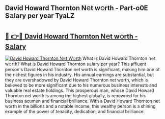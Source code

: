 ## David Howard Thornton N𝚎t w𝚘rth - Part-o0E S𝚊lary per year TyaLZ

# <h2><a href="http://gc0t69.nevu.top/?p=David+Howard+Thornton">🔗 👉🔴 David Howard Thornton N𝚎t w𝚘rth - S𝚊lary</a></h2>

[![David Howard Thornton N𝚎t W𝚘rth](https://i.imgur.com/Oavwk0R.jpeg)](http://gc0t69.nevu.top/?p=David+Howard+Thornton)
What is David Howard Thornton n𝚎t w𝚘rth? What is David Howard Thornton s𝚊lary per year?
This affluent person's David Howard Thornton net worth is significant, making him one of the richest figures in his industry. His annual earnings are substantial, but they are overshadowed by David Howard Thornton net worth, which is believed to be more significant due to his numerous business interests and valuable real estate holdings. This prosperous man, whose David Howard Thornton net worth is among the highest globally, is renowned for his business acumen and financial brilliance. With a David Howard Thornton net worth in the billions and a notable income, this wealthy person is a shining example of the power of tenacity, dedication, and financial brilliance.
